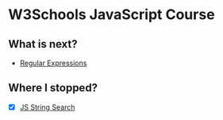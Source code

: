 # W3Schools JavaScript Course

## What is next?

* [Regular Expressions](https://javascript.info/regexp-introduction)

## Where I stopped?

* [x] [JS String Search](https://www.w3schools.com/js/js_string_search.asp)